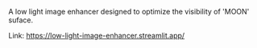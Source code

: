A low light image enhancer designed to optimize the visibility of 'MOON' suface.

Link: https://low-light-image-enhancer.streamlit.app/

